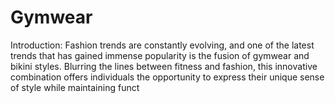 # Gymwear
Introduction: Fashion trends are constantly evolving, and one of the latest trends that has gained immense popularity is the fusion of gymwear and bikini styles. Blurring the lines between fitness and fashion, this innovative combination offers individuals the opportunity to express their unique sense of style while maintaining funct
